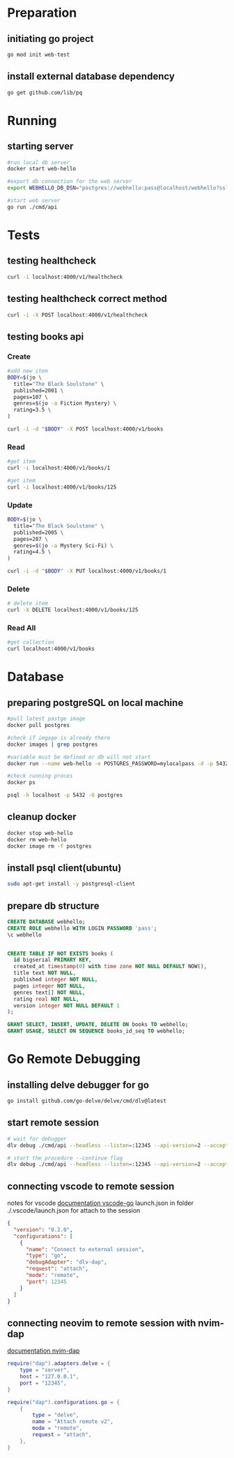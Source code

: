 # Preparation 
## initiating go project
```bash
go mod init web-test 
```

## install external database dependency
```bash
go get github.com/lib/pq
```

# Running
## starting server
```bash
#run local db server
docker start web-hello

#export db connection for the web server
export WEBHELLO_DB_DSN="postgres://webhello:pass@localhost/webhello?sslmode=disable"

#start web server
go run ./cmd/api
```

# Tests
## testing healthcheck
```bash
curl -i localhost:4000/v1/healthcheck
```

## testing healthcheck correct method
```bash
curl -i -X POST localhost:4000/v1/healthcheck
```

## testing books api

### Create
```bash
#add new item
BODY=$(jo \
  title="The Black Soulstone" \
  published=2001 \
  pages=107 \
  genres=$(jo -a Fiction Mystery) \
  rating=3.5 \
)

curl -i -d "$BODY" -X POST localhost:4000/v1/books
```

### Read
```bash
#get item
curl -i localhost:4000/v1/books/1
```

```bash
#get item
curl -i localhost:4000/v1/books/125
```

### Update
```bash
BODY=$(jo \
  title="The Black Soulstone" \
  published=2005 \
  pages=207 \
  genres=$(jo -a Mystery Sci-Fi) \
  rating=4.5 \
)

curl -i -d "$BODY" -X PUT localhost:4000/v1/books/1
```

### Delete
```bash
# delete item
curl -X DELETE localhost:4000/v1/books/125
```

### Read All
```bash
#get collection
curl localhost:4000/v1/books
```

# Database
## preparing postgreSQL on local machine
```bash
#pull latest pastge image
docker pull postgres

#check if imgage is already there
docker images | grep postgres

#variable must be defined or db will not start
docker run --name web-hello -e POSTGRES_PASSWORD=mylocalpass -d -p 5432:5432 postgres

#check running proces
docker ps

psql -h localhost -p 5432 -U postgres
```

## cleanup docker
```bash
docker stop web-hello
docker rm web-hello
docker image rm -f postgres
```

## install psql client(ubuntu)
```bash
sudo apt-get install -y postgresql-client
```

## prepare db structure
```sql
CREATE DATABASE webhello;
CREATE ROLE webhello WITH LOGIN PASSWORD 'pass';
\c webhello


CREATE TABLE IF NOT EXISTS books (
  id bigserial PRIMARY KEY,
  created_at timestamp(0) with time zone NOT NULL DEFAULT NOW(),
  title text NOT NULL,
  published integer NOT NULL,
  pages integer NOT NULL,
  genres text[] NOT NULL,
  rating real NOT NULL,
  version integer NOT NULL DEFAULT 1
);

GRANT SELECT, INSERT, UPDATE, DELETE ON books TO webhello;
GRANT USAGE, SELECT ON SEQUENCE books_id_seq TO webhello;
```

# Go Remote Debugging
## installing delve debugger for go
```bash
go install github.com/go-delve/delve/cmd/dlv@latest
```

## start remote session
```bash
# wait for debugger
dlv debug ./cmd/api --headless --listen=:12345 --api-version=2 --accept-multiclient

# start the procedure --continue flag
dlv debug ./cmd/api --headless --listen=:12345 --api-version=2 --accept-multiclient --continue
```

## connecting vscode to remote session 
notes for vscode
[documentation vscode-go](https://github.com/golang/vscode-go/blob/master/docs/debugging.md#remote-debugging)
launch.json in folder ./.vscode/launch.json for attach to the session
```json
{
  "version": "0.2.0",
  "configurations": [
    {
      "name": "Connect to external session",
      "type": "go",
      "debugAdapter": "dlv-dap",
      "request": "attach",
      "mode": "remote",
      "port": 12345
    }
  ]
}
```

## connecting neovim to remote session with nvim-dap
[documentation nvim-dap](https://github.com/mfussenegger/nvim-dap/wiki/Debug-Adapter-installation#go-using-delve-directly)
```lua
require("dap").adapters.delve = {
	type = "server",
	host = "127.0.0.1",
	port = "12345",
}

require("dap").configurations.go = {
	{
		type = "delve",
		name = "Attach remote v2",
		mode = "remote",
		request = "attach",
	},
}
```
